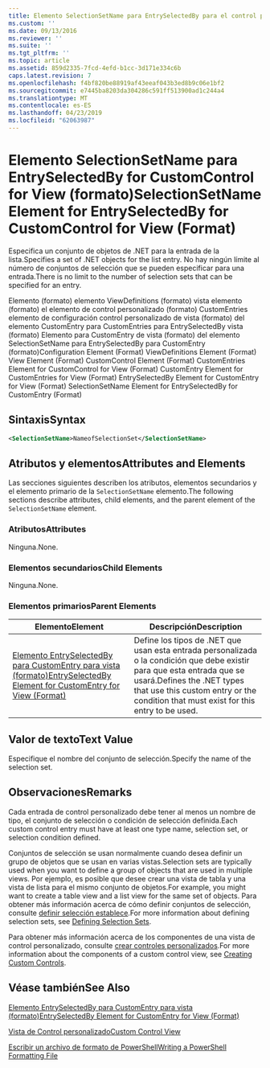 ```yaml
---
title: Elemento SelectionSetName para EntrySelectedBy para el control personalizado para la vista (formato) | Microsoft Docs
ms.custom: ''
ms.date: 09/13/2016
ms.reviewer: ''
ms.suite: ''
ms.tgt_pltfrm: ''
ms.topic: article
ms.assetid: 859d2335-7fcd-4efd-b1cc-3d171e334c6b
caps.latest.revision: 7
ms.openlocfilehash: f4bf820be88919af43eeaf043b3ed8b9c06e1bf2
ms.sourcegitcommit: e7445ba8203da304286c591ff513900ad1c244a4
ms.translationtype: MT
ms.contentlocale: es-ES
ms.lasthandoff: 04/23/2019
ms.locfileid: "62063987"
---
```

# <a name="selectionsetname-element-for-entryselectedby-for-customcontrol-for-view-format"></a><span data-ttu-id="ea7d4-102">Elemento SelectionSetName para EntrySelectedBy for CustomControl for View (formato)</span><span class="sxs-lookup"><span data-stu-id="ea7d4-102">SelectionSetName Element for EntrySelectedBy for CustomControl for View (Format)</span></span>

<span data-ttu-id="ea7d4-103">Especifica un conjunto de objetos de .NET para la entrada de la lista.</span><span class="sxs-lookup"><span data-stu-id="ea7d4-103">Specifies a set of .NET objects for the list entry.</span></span> <span data-ttu-id="ea7d4-104">No hay ningún límite al número de conjuntos de selección que se pueden especificar para una entrada.</span><span class="sxs-lookup"><span data-stu-id="ea7d4-104">There is no limit to the number of selection sets that can be specified for an entry.</span></span>

<span data-ttu-id="ea7d4-105">Elemento (formato) elemento ViewDefinitions (formato) vista elemento (formato) el elemento de control personalizado (formato) CustomEntries elemento de configuración control personalizado de vista (formato) del elemento CustomEntry para CustomEntries para EntrySelectedBy vista (formato) Elemento para CustomEntry de vista (formato) del elemento SelectionSetName para EntrySelectedBy para CustomEntry (formato)</span><span class="sxs-lookup"><span data-stu-id="ea7d4-105">Configuration Element (Format) ViewDefinitions Element (Format) View Element (Format) CustomControl Element (Format) CustomEntries Element for CustomControl for View (Format) CustomEntry Element for CustomEntries for View (Format) EntrySelectedBy Element for CustomEntry for View (Format) SelectionSetName Element for EntrySelectedBy for CustomEntry (Format)</span></span>

## <a name="syntax"></a><span data-ttu-id="ea7d4-106">Sintaxis</span><span class="sxs-lookup"><span data-stu-id="ea7d4-106">Syntax</span></span>

```xml
<SelectionSetName>NameofSelectionSet</SelectionSetName>
```

## <a name="attributes-and-elements"></a><span data-ttu-id="ea7d4-107">Atributos y elementos</span><span class="sxs-lookup"><span data-stu-id="ea7d4-107">Attributes and Elements</span></span>

<span data-ttu-id="ea7d4-108">Las secciones siguientes describen los atributos, elementos secundarios y el elemento primario de la `SelectionSetName` elemento.</span><span class="sxs-lookup"><span data-stu-id="ea7d4-108">The following sections describe attributes, child elements, and the parent element of the `SelectionSetName` element.</span></span>

### <a name="attributes"></a><span data-ttu-id="ea7d4-109">Atributos</span><span class="sxs-lookup"><span data-stu-id="ea7d4-109">Attributes</span></span>

<span data-ttu-id="ea7d4-110">Ninguna.</span><span class="sxs-lookup"><span data-stu-id="ea7d4-110">None.</span></span>

### <a name="child-elements"></a><span data-ttu-id="ea7d4-111">Elementos secundarios</span><span class="sxs-lookup"><span data-stu-id="ea7d4-111">Child Elements</span></span>

<span data-ttu-id="ea7d4-112">Ninguna.</span><span class="sxs-lookup"><span data-stu-id="ea7d4-112">None.</span></span>

### <a name="parent-elements"></a><span data-ttu-id="ea7d4-113">Elementos primarios</span><span class="sxs-lookup"><span data-stu-id="ea7d4-113">Parent Elements</span></span>

|<span data-ttu-id="ea7d4-114">Elemento</span><span class="sxs-lookup"><span data-stu-id="ea7d4-114">Element</span></span>|<span data-ttu-id="ea7d4-115">Descripción</span><span class="sxs-lookup"><span data-stu-id="ea7d4-115">Description</span></span>|
|-------------|-----------------|
|[<span data-ttu-id="ea7d4-116">Elemento EntrySelectedBy para CustomEntry para vista (formato)</span><span class="sxs-lookup"><span data-stu-id="ea7d4-116">EntrySelectedBy Element for CustomEntry for View (Format)</span></span>](./entryselectedby-element-for-customentry-for-customcontrol-for-view-format.md)|<span data-ttu-id="ea7d4-117">Define los tipos de .NET que usan esta entrada personalizada o la condición que debe existir para que esta entrada que se usará.</span><span class="sxs-lookup"><span data-stu-id="ea7d4-117">Defines the .NET types that use this custom entry or the condition that must exist for this entry to be used.</span></span>|

## <a name="text-value"></a><span data-ttu-id="ea7d4-118">Valor de texto</span><span class="sxs-lookup"><span data-stu-id="ea7d4-118">Text Value</span></span>

<span data-ttu-id="ea7d4-119">Especifique el nombre del conjunto de selección.</span><span class="sxs-lookup"><span data-stu-id="ea7d4-119">Specify the name of the selection set.</span></span>

## <a name="remarks"></a><span data-ttu-id="ea7d4-120">Observaciones</span><span class="sxs-lookup"><span data-stu-id="ea7d4-120">Remarks</span></span>

<span data-ttu-id="ea7d4-121">Cada entrada de control personalizado debe tener al menos un nombre de tipo, el conjunto de selección o condición de selección definida.</span><span class="sxs-lookup"><span data-stu-id="ea7d4-121">Each custom control entry must have at least one type name, selection set, or selection condition defined.</span></span>

<span data-ttu-id="ea7d4-122">Conjuntos de selección se usan normalmente cuando desea definir un grupo de objetos que se usan en varias vistas.</span><span class="sxs-lookup"><span data-stu-id="ea7d4-122">Selection sets are typically used when you want to define a group of objects that are used in multiple views.</span></span> <span data-ttu-id="ea7d4-123">Por ejemplo, es posible que desee crear una vista de tabla y una vista de lista para el mismo conjunto de objetos.</span><span class="sxs-lookup"><span data-stu-id="ea7d4-123">For example, you might want to create a table view and a list view for the same set of objects.</span></span> <span data-ttu-id="ea7d4-124">Para obtener más información acerca de cómo definir conjuntos de selección, consulte [definir selección establece](./defining-selection-sets.md).</span><span class="sxs-lookup"><span data-stu-id="ea7d4-124">For more information about defining selection sets, see [Defining Selection Sets](./defining-selection-sets.md).</span></span>

<span data-ttu-id="ea7d4-125">Para obtener más información acerca de los componentes de una vista de control personalizado, consulte [crear controles personalizados](./creating-custom-controls.md).</span><span class="sxs-lookup"><span data-stu-id="ea7d4-125">For more information about the components of a custom control view, see [Creating Custom Controls](./creating-custom-controls.md).</span></span>

## <a name="see-also"></a><span data-ttu-id="ea7d4-126">Véase también</span><span class="sxs-lookup"><span data-stu-id="ea7d4-126">See Also</span></span>

[<span data-ttu-id="ea7d4-127">Elemento EntrySelectedBy para CustomEntry para vista (formato)</span><span class="sxs-lookup"><span data-stu-id="ea7d4-127">EntrySelectedBy Element for CustomEntry for View (Format)</span></span>](./entryselectedby-element-for-customentry-for-customcontrol-for-view-format.md)

[<span data-ttu-id="ea7d4-128">Vista de Control personalizado</span><span class="sxs-lookup"><span data-stu-id="ea7d4-128">Custom Control View</span></span>](./creating-custom-controls.md)

[<span data-ttu-id="ea7d4-129">Escribir un archivo de formato de PowerShell</span><span class="sxs-lookup"><span data-stu-id="ea7d4-129">Writing a PowerShell Formatting File</span></span>](./writing-a-powershell-formatting-file.md)
